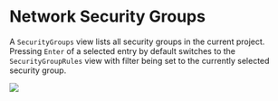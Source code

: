 # Network Security Groups

A `SecurityGroups` view lists all security groups in the current project.
Pressing `Enter` of a selected entry by default switches to the
`SecurityGroupRules` view with filter being set to the currently selected
security group.

![](../images/tui/security-groups.png)
